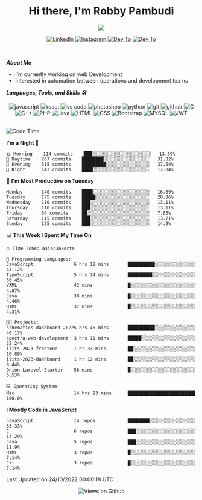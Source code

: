 <div align="center">
   <h1>Hi there, I'm Robby Pambudi </h1>

<img src="https://pronoun.cyou/x/y?subject=He&object=Him&height=20"> 
</div>

<p align='center'>
   <a href="https://www.linkedin.com/in/robbypambudi" target="_blank"><img src="https://img.shields.io/badge/LinkedIn-0077B5?style=for-the-badge&logo=linkedin&logoColor=white" alt="LinkedIn"></a>
   <a href="https://www.instagram.com/robbypambudi" target="_blank"><img src="https://img.shields.io/badge/Instagram-E4405F?style=for-the-badge&logo=instagram&logoColor=white" alt="Instagram"></a>
   <a href="https://dev.to/robbypambudi" target="_blank"><img src="https://img.shields.io/badge/dev.to-0A0A0A?style=for-the-badge&logo=dev.to&logoColor=white" alt="Dev To"></a>
   <a href="https://www.facebook.com/robbyulungpambudi" target="_blank"><img src="https://img.shields.io/badge/Facebook-1877F2?style=for-the-badge&logo=facebook&logoColor=white" alt="Dev To"></a>

</p> <p>
<br>
   
***About Me***
   
- I’m currently working on web Development
- Interested in automation between operations and development teams
 
   
***Languages, Tools, and Skills 🛠***

   <div align="center">
   <img src="https://img.shields.io/badge/JavaScript-F7DF1E?style=for-the-badge&logo=javascript&logoColor=black" alt="javascript" />
      <img src="https://img.shields.io/badge/React-61DAFB?style=for-the-badge&logo=react&logoColor=black" alt="react" />
      <img src="https://img.shields.io/badge/vs%20code-007ACC?style=for-the-badge&logo=visual%20studio%20code&logoColor=white" alt="vs code" />
      <img src="https://img.shields.io/badge/adobe%20photoshop-31A8FF?style=for-the-badge&logo=adobe%20photoshop&logoColor=white" alt="photoshop" />
      <img src="https://img.shields.io/badge/python-3776AB?style=for-the-badge&logo=python&logoColor=white" alt="python" />
      <img src="https://img.shields.io/badge/Git-F05032?style=for-the-badge&logo=git&logoColor=white" alt="git" />
      <img src="https://img.shields.io/badge/GitHub-100000?style=for-the-badge&logo=github&logoColor=white" alt="github" />
      <img src="https://img.shields.io/badge/c-%2300599C.svg?style=for-the-badge&logo=c&logoColor=white" alt="C" />
      <img src="https://img.shields.io/badge/c++-%2300599C.svg?style=for-the-badge&logo=c%2B%2B&logoColor=white" alt="C++" />   
      <img src="https://img.shields.io/badge/PHP-777BB4?style=for-the-badge&logo=php&logoColor=white" alt="PHP" />
      <img src="https://img.shields.io/badge/Java-ED8B00?style=for-the-badge&logo=java&logoColor=white" alt="Java"/>
      <img src="https://img.shields.io/badge/HTML5-E34F26?style=for-the-badge&logo=html5&logoColor=white" alt="HTML" />
      <img src="https://img.shields.io/badge/CSS-239120?&style=for-the-badge&logo=css3&logoColor=white" alt ="CSS" />
      <img src="https://img.shields.io/badge/Bootstrap-563D7C?style=for-the-badge&logo=bootstrap&logoColor=white" alt="Bootstrap" />
      <img src="https://img.shields.io/badge/MySQL-00000F?style=for-the-badge&logo=mysql&logoColor=white" alt="MYSQL" />
      <img src="https://img.shields.io/badge/json%20web%20tokens-323330?style=for-the-badge&logo=json-web-tokens&logoColor=pink" alt="JWT" />
      
   </div><br>
   
<!--START_SECTION:waka-->
![Code Time](http://img.shields.io/badge/Code%20Time-133%20hrs%2038%20mins-blue)

**I'm a Night 🦉** 

```text
🌞 Morning    114 commits    ███░░░░░░░░░░░░░░░░░░░░░░   13.59% 
🌆 Daytime    267 commits    ████████░░░░░░░░░░░░░░░░░   31.82% 
🌃 Evening    315 commits    █████████░░░░░░░░░░░░░░░░   37.54% 
🌙 Night      143 commits    ████░░░░░░░░░░░░░░░░░░░░░   17.04%

```
📅 **I'm Most Productive on Tuesday** 

```text
Monday       140 commits    ████░░░░░░░░░░░░░░░░░░░░░   16.69% 
Tuesday      175 commits    █████░░░░░░░░░░░░░░░░░░░░   20.86% 
Wednesday    110 commits    ███░░░░░░░░░░░░░░░░░░░░░░   13.11% 
Thursday     110 commits    ███░░░░░░░░░░░░░░░░░░░░░░   13.11% 
Friday       64 commits     ██░░░░░░░░░░░░░░░░░░░░░░░   7.63% 
Saturday     115 commits    ███░░░░░░░░░░░░░░░░░░░░░░   13.71% 
Sunday       125 commits    ███░░░░░░░░░░░░░░░░░░░░░░   14.9%

```


📊 **This Week I Spent My Time On** 

```text
⌚︎ Time Zone: Asia/Jakarta

💬 Programming Languages: 
JavaScript               6 hrs 12 mins       ██████████░░░░░░░░░░░░░░░   43.12% 
TypeScript               5 hrs 14 mins       █████████░░░░░░░░░░░░░░░░   36.45% 
YAML                     42 mins             █░░░░░░░░░░░░░░░░░░░░░░░░   4.87% 
Java                     38 mins             █░░░░░░░░░░░░░░░░░░░░░░░░   4.46% 
HTML                     37 mins             █░░░░░░░░░░░░░░░░░░░░░░░░   4.31%

🐱‍💻 Projects: 
schematics-dashboard-20225 hrs 46 mins       ██████████░░░░░░░░░░░░░░░   40.17% 
spectra-web-development  3 hrs 11 mins       █████░░░░░░░░░░░░░░░░░░░░   22.24% 
ilits-2023-frontend      1 hr 33 mins        ██░░░░░░░░░░░░░░░░░░░░░░░   10.89% 
ilits-2023-dashboard     1 hr 12 mins        ██░░░░░░░░░░░░░░░░░░░░░░░   8.44% 
Onion-Laravel-Starter    56 mins             █░░░░░░░░░░░░░░░░░░░░░░░░   6.53%

💻 Operating System: 
Mac                      14 hrs 23 mins      █████████████████████████   100.0%

```

**I Mostly Code in JavaScript** 

```text
JavaScript               14 repos            ████████░░░░░░░░░░░░░░░░░   33.33% 
C                        6 repos             ███░░░░░░░░░░░░░░░░░░░░░░   14.29% 
Java                     5 repos             ███░░░░░░░░░░░░░░░░░░░░░░   11.9% 
HTML                     3 repos             █░░░░░░░░░░░░░░░░░░░░░░░░   7.14% 
C++                      3 repos             █░░░░░░░░░░░░░░░░░░░░░░░░   7.14%

```



 Last Updated on 24/10/2022 00:00:18 UTC
<!--END_SECTION:waka-->

<div align="center">
<img src="https://komarev.com/ghpvc/?username=robbypambudi&color=green" alt="Views on Github" />
</div>

